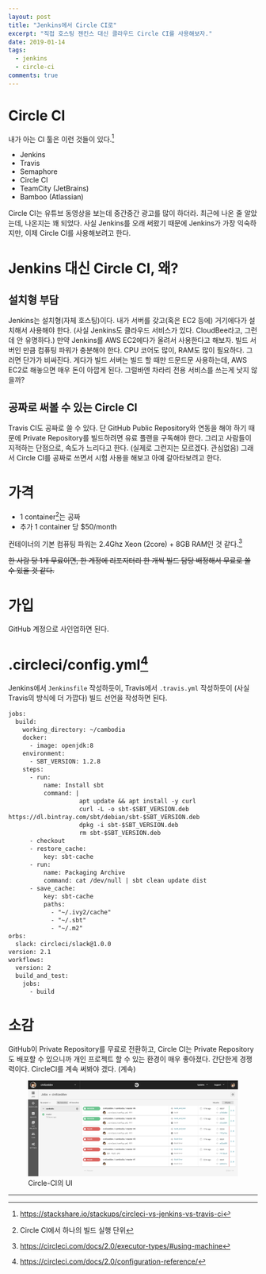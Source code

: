 ```yaml
---
layout: post
title: "Jenkins에서 Circle CI로"
excerpt: "직접 호스팅 젠킨스 대신 클라우드 Circle CI를 사용해보자."
date: 2019-01-14
tags:
  - jenkins
  - circle-ci
comments: true
---
```


# Circle CI

내가 아는 CI 툴은 이런 것들이 있다.[^1]

- Jenkins
- Travis
- Semaphore
- Circle CI
- TeamCity (JetBrains)
- Bamboo (Atlassian)

Circle CI는 유튜브 동영상을 보는데 중간중간 광고를 많이 하더라. 최근에 나온 줄 알았는데, 나온지는 꽤 되었다. 사실 Jenkins를 오래 써왔기 때문에 Jenkins가 가장 익숙하지만, 이제 Circle CI를 사용해보려고 한다.

# Jenkins 대신 Circle CI, 왜?

## 설치형 부담

Jenkins는 설치형(자체 호스팅)이다. 내가 서버를 갖고(혹은 EC2 등에) 거기에다가 설치해서 사용해야 한다. (사실 Jenkins도 클라우드 서비스가 있다. CloudBee라고, 그런데 안 유명하다.) 만약 Jenkins를 AWS EC2에다가 올려서 사용한다고 해보자. 빌드 서버인 만큼 컴퓨팅 파워가 충분해야 한다. CPU 코어도 많이, RAM도 많이 필요하다. 그러면 단가가 비싸진다. 게다가 빌드 서버는 빌드 할 때만 드문드문 사용하는데, AWS EC2로 해놓으면 매우 돈이 아깝게 된다. 그럴바엔 차라리 전용 서비스를 쓰는게 낫지 않을까?

## 공짜로 써볼 수 있는 Circle CI

Travis CI도 공짜로 쓸 수 있다. 단 GitHub Public Repository와 연동을 해야 하기 때문에 Private Repository를 빌드하려면 유료 플랜을 구독해야 한다. 그리고 사람들이 지적하는 단점으로, 속도가 느리다고 한다. (실제로 그런지는 모르겠다. 관심없음) 그래서 Circle CI를 공짜로 쓰면서 시험 사용을 해보고 아예 갈아타보려고 한다.

# 가격

- 1 container[^2]는 공짜
- 추가 1 container 당 $50/month

컨테이너의 기본 컴퓨팅 파워는 2.4Ghz Xeon (2core) + 8GB RAM인 것 같다.[^3]

~~한 사람 당 1개 무료이면, 한 계정에 리포지터리 한 개씩 빌드 담당 배정해서 무료로 쓸 수 있을 것 같다.~~

# 가입

GitHub 계정으로 사인업하면 된다.

# .circleci/config.yml[^4]

Jenkins에서 `Jenkinsfile` 작성하듯이, Travis에서 `.travis.yml` 작성하듯이 (사실 Travis의 방식에 더 가깝다) 빌드 선언을 작성하면 된다.

```
jobs:
  build:
    working_directory: ~/cambodia
    docker:
      - image: openjdk:8
    environment:
      - SBT_VERSION: 1.2.8
    steps:
      - run:
          name: Install sbt
          command: |
                    apt update && apt install -y curl
                    curl -L -o sbt-$SBT_VERSION.deb https://dl.bintray.com/sbt/debian/sbt-$SBT_VERSION.deb
                    dpkg -i sbt-$SBT_VERSION.deb
                    rm sbt-$SBT_VERSION.deb
      - checkout
      - restore_cache:
          key: sbt-cache
      - run:
          name: Packaging Archive
          command: cat /dev/null | sbt clean update dist
      - save_cache:
          key: sbt-cache
          paths:
            - "~/.ivy2/cache"
            - "~/.sbt"
            - "~/.m2"
orbs:
  slack: circleci/slack@1.0.0
version: 2.1
workflows:
  version: 2
  build_and_test:
    jobs:
      - build
```

# 소감

GitHub이 Private Repository를 무료로 전환하고, Circle CI는 Private Repository도 배포할 수 있으니까 개인 프로젝트 할 수 있는 환경이 매우 좋아졌다. 간단한게 경쟁력이다. CircleCI를 계속 써봐야 겠다. (계속)

<figure>
	<a href="/assets/img/circle-ci-20190114.png">
    <img src="/assets/img/circle-ci-20190114.png" />
  </a>
	<figcaption>
    Circle-CI의 UI
  </figcaption>
</figure>

---

[^1]: https://stackshare.io/stackups/circleci-vs-jenkins-vs-travis-ci
[^2]: Circle CI에서 하나의 빌드 실행 단위
[^3]: https://circleci.com/docs/2.0/executor-types/#using-machine
[^4]: https://circleci.com/docs/2.0/configuration-reference/
